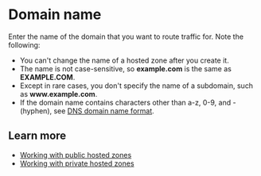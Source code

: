 # Domain name<a name="hz-domain-name"></a>

Enter the name of the domain that you want to route traffic for\. Note the following:
+ You can't change the name of a hosted zone after you create it\.
+ The name is not case\-sensitive, so **example\.com** is the same as **EXAMPLE\.COM**\.
+ Except in rare cases, you don't specify the name of a subdomain, such as **www\.example\.com**\.
+ If the domain name contains characters other than a\-z, 0\-9, and \- \(hyphen\), see [DNS domain name format](https://docs.aws.amazon.com/Route53/latest/DeveloperGuide/DomainNameFormat.html)\.

## Learn more<a name="hz-domain-name-learn-more"></a>
+ [Working with public hosted zones](https://docs.aws.amazon.com/Route53/latest/DeveloperGuide/AboutHZWorkingWith.html)
+ [Working with private hosted zones](https://docs.aws.amazon.com/Route53/latest/DeveloperGuide/hosted-zones-private.html)